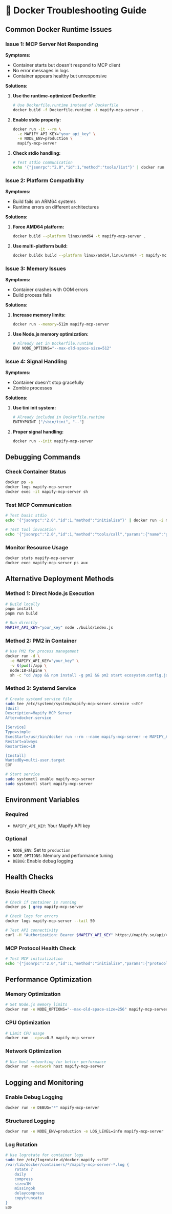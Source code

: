 # 🐳 Docker Troubleshooting Guide

## Common Docker Runtime Issues

### Issue 1: MCP Server Not Responding

**Symptoms:**
- Container starts but doesn't respond to MCP client
- No error messages in logs
- Container appears healthy but unresponsive

**Solutions:**

1. **Use the runtime-optimized Dockerfile:**
   ```bash
   # Use Dockerfile.runtime instead of Dockerfile
   docker build -f Dockerfile.runtime -t mapify-mcp-server .
   ```

2. **Enable stdio properly:**
   ```bash
   docker run -it --rm \
     -e MAPIFY_API_KEY="your_api_key" \
     -e NODE_ENV=production \
     mapify-mcp-server
   ```

3. **Check stdio handling:**
   ```bash
   # Test stdio communication
   echo '{"jsonrpc":"2.0","id":1,"method":"tools/list"}' | docker run -i mapify-mcp-server
   ```

### Issue 2: Platform Compatibility

**Symptoms:**
- Build fails on ARM64 systems
- Runtime errors on different architectures

**Solutions:**

1. **Force AMD64 platform:**
   ```bash
   docker build --platform linux/amd64 -t mapify-mcp-server .
   ```

2. **Use multi-platform build:**
   ```bash
   docker buildx build --platform linux/amd64,linux/arm64 -t mapify-mcp-server .
   ```

### Issue 3: Memory Issues

**Symptoms:**
- Container crashes with OOM errors
- Build process fails

**Solutions:**

1. **Increase memory limits:**
   ```bash
   docker run --memory=512m mapify-mcp-server
   ```

2. **Use Node.js memory optimization:**
   ```bash
   # Already set in Dockerfile.runtime
   ENV NODE_OPTIONS="--max-old-space-size=512"
   ```

### Issue 4: Signal Handling

**Symptoms:**
- Container doesn't stop gracefully
- Zombie processes

**Solutions:**

1. **Use tini init system:**
   ```bash
   # Already included in Dockerfile.runtime
   ENTRYPOINT ["/sbin/tini", "--"]
   ```

2. **Proper signal handling:**
   ```bash
   docker run --init mapify-mcp-server
   ```

## Debugging Commands

### Check Container Status
```bash
docker ps -a
docker logs mapify-mcp-server
docker exec -it mapify-mcp-server sh
```

### Test MCP Communication
```bash
# Test basic stdio
echo '{"jsonrpc":"2.0","id":1,"method":"initialize"}' | docker run -i mapify-mcp-server

# Test tool invocation
echo '{"jsonrpc":"2.0","id":1,"method":"tools/call","params":{"name":"generate_mindmap","arguments":{"prompt":"test","mode":"prompt","language":"en"}}}' | docker run -i -e MAPIFY_API_KEY="your_key" mapify-mcp-server
```

### Monitor Resource Usage
```bash
docker stats mapify-mcp-server
docker exec mapify-mcp-server ps aux
```

## Alternative Deployment Methods

### Method 1: Direct Node.js Execution
```bash
# Build locally
pnpm install
pnpm run build

# Run directly
MAPIFY_API_KEY="your_key" node ./build/index.js
```

### Method 2: PM2 in Container
```bash
# Use PM2 for process management
docker run -d \
  -e MAPIFY_API_KEY="your_key" \
  -v $(pwd):/app \
  node:18-alpine \
  sh -c "cd /app && npm install -g pm2 && pm2 start ecosystem.config.js && pm2 logs"
```

### Method 3: Systemd Service
```bash
# Create systemd service file
sudo tee /etc/systemd/system/mapify-mcp-server.service <<EOF
[Unit]
Description=Mapify MCP Server
After=docker.service

[Service]
Type=simple
ExecStart=/usr/bin/docker run --rm --name mapify-mcp-server -e MAPIFY_API_KEY=%i mapify-mcp-server
Restart=always
RestartSec=10

[Install]
WantedBy=multi-user.target
EOF

# Start service
sudo systemctl enable mapify-mcp-server
sudo systemctl start mapify-mcp-server
```

## Environment Variables

### Required
- `MAPIFY_API_KEY`: Your Mapify API key

### Optional
- `NODE_ENV`: Set to `production`
- `NODE_OPTIONS`: Memory and performance tuning
- `DEBUG`: Enable debug logging

## Health Checks

### Basic Health Check
```bash
# Check if container is running
docker ps | grep mapify-mcp-server

# Check logs for errors
docker logs mapify-mcp-server --tail 50

# Test API connectivity
curl -H "Authorization: Bearer $MAPIFY_API_KEY" https://mapify.so/api/v1/preview-mind-maps
```

### MCP Protocol Health Check
```bash
# Test MCP initialization
echo '{"jsonrpc":"2.0","id":1,"method":"initialize","params":{"protocolVersion":"2024-11-05","capabilities":{"tools":{},"resources":{}},"clientInfo":{"name":"test","version":"1.0.0"}}}' | docker run -i mapify-mcp-server
```

## Performance Optimization

### Memory Optimization
```bash
# Set Node.js memory limits
docker run -e NODE_OPTIONS="--max-old-space-size=256" mapify-mcp-server
```

### CPU Optimization
```bash
# Limit CPU usage
docker run --cpus=0.5 mapify-mcp-server
```

### Network Optimization
```bash
# Use host networking for better performance
docker run --network host mapify-mcp-server
```

## Logging and Monitoring

### Enable Debug Logging
```bash
docker run -e DEBUG="*" mapify-mcp-server
```

### Structured Logging
```bash
docker run -e NODE_ENV=production -e LOG_LEVEL=info mapify-mcp-server
```

### Log Rotation
```bash
# Use logrotate for container logs
sudo tee /etc/logrotate.d/docker-mapify <<EOF
/var/lib/docker/containers/*/mapify-mcp-server-*.log {
    rotate 7
    daily
    compress
    size=1M
    missingok
    delaycompress
    copytruncate
}
EOF
```
